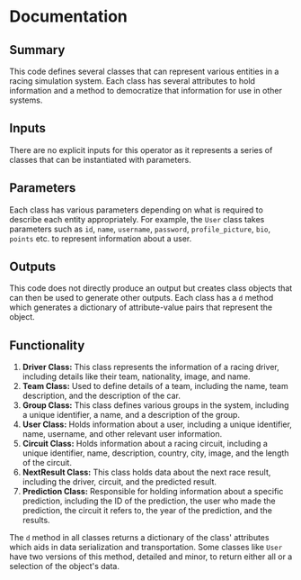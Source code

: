 # Documentation

## Summary
This code defines several classes that can represent various entities in a racing simulation system. Each class has several attributes to hold information and a method to democratize that information for use in other systems.

## Inputs
There are no explicit inputs for this operator as it represents a series of classes that can be instantiated with parameters.

## Parameters
Each class has various parameters depending on what is required to describe each entity appropriately. For example, the `User` class takes parameters such as `id`, `name`, `username`, `password`, `profile_picture`, `bio`, `points` etc. to represent information about a user.

## Outputs
This code does not directly produce an output but creates class objects that can then be used to generate other outputs. Each class has a `d` method which generates a dictionary of attribute-value pairs that represent the object.

## Functionality
1. **Driver Class:** This class represents the information of a racing driver, including details like their team, nationality, image, and name.
2. **Team Class:** Used to define details of a team, including the name, team description, and the description of the car.
3. **Group Class:** This class defines various groups in the system, including a unique identifier, a name, and a description of the group.
4. **User Class:** Holds information about a user, including a unique identifier, name, username, and other relevant user information.
5. **Circuit Class:** Holds information about a racing circuit, including a unique identifier, name, description, country, city, image, and the length of the circuit.
6. **NextResult Class:** This class holds data about the next race result, including the driver, circuit, and the predicted result.
7. **Prediction Class:** Responsible for holding information about a specific prediction, including the ID of the prediction, the user who made the prediction, the circuit it refers to, the year of the prediction, and the results.

The `d` method in all classes returns a dictionary of the class' attributes which aids in data serialization and transportation. Some classes like `User` have two versions of this method, detailed and minor, to return either all or a selection of the object's data.